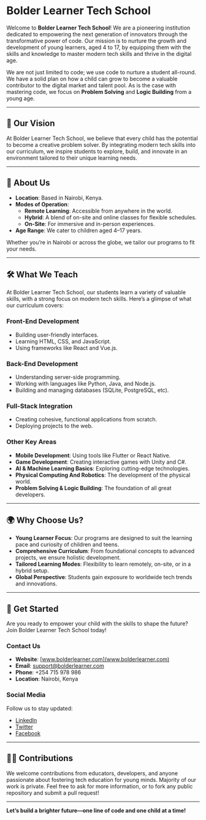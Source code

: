 # Bolder Learner Tech School

Welcome to **Bolder Learner Tech School**! We are a pioneering institution dedicated to empowering the next generation of innovators through the transformative power of code. Our mission is to nurture the growth and development of young learners, aged 4 to 17, by equipping them with the skills and knowledge to master modern tech skills and thrive in the digital age.

We are not just limited to code; we use code to nurture a student all-round. We have a solid plan on how a child can grow to become a valuable contributor to the digital market and talent pool. As is the case with mastering code, we focus on **Problem Solving** and **Logic Building** from a young age.

---

## 🌟 Our Vision

At Bolder Learner Tech School, we believe that every child has the potential to become a creative problem solver. By integrating modern tech skills into our curriculum, we inspire students to explore, build, and innovate in an environment tailored to their unique learning needs.

---

## 🏫 About Us

- **Location**: Based in Nairobi, Kenya.
- **Modes of Operation**:
  - **Remote Learning**: Accessible from anywhere in the world.
  - **Hybrid**: A blend of on-site and online classes for flexible schedules.
  - **On-Site**: For immersive and in-person experiences.
- **Age Range**: We cater to children aged 4–17 years.

Whether you’re in Nairobi or across the globe, we tailor our programs to fit your needs.

---

## 🛠️ What We Teach

At Bolder Learner Tech School, our students learn a variety of valuable skills, with a strong focus on modern tech skills. Here’s a glimpse of what our curriculum covers:

### Front-End Development

- Building user-friendly interfaces.
- Learning HTML, CSS, and JavaScript.
- Using frameworks like React and Vue.js.

### Back-End Development

- Understanding server-side programming.
- Working with languages like Python, Java, and Node.js.
- Building and managing databases (SQLite, PostgreSQL, etc).

### Full-Stack Integration

- Creating cohesive, functional applications from scratch.
- Deploying projects to the web.

### Other Key Areas

- **Mobile Development**: Using tools like Flutter or React Native.
- **Game Development**: Creating interactive games with Unity and C#.
- **AI & Machine Learning Basics**: Exploring cutting-edge technologies.
- **Physical Computing And Robotics**: The development of the physical world.
- **Problem Solving & Logic Building**: The foundation of all great developers.

---

## 🌍 Why Choose Us?

- **Young Learner Focus**: Our programs are designed to suit the learning pace and curiosity of children and teens.
- **Comprehensive Curriculum**: From foundational concepts to advanced projects, we ensure holistic development.
- **Tailored Learning Modes**: Flexibility to learn remotely, on-site, or in a hybrid setup.
- **Global Perspective**: Students gain exposure to worldwide tech trends and innovations.

---

## 🚀 Get Started

Are you ready to empower your child with the skills to shape the future? Join Bolder Learner Tech School today!

### Contact Us

- **Website**: [www.bolderlearner.com](www.bolderlearner.com)
- **Email**: [support@bolderlearner.com](support@bolderlearner.com)
- **Phone**: +254 715 978 986
- **Location**: Nairobi, Kenya

### Social Media

Follow us to stay updated:

- [LinkedIn]()
- [Twitter]()
- [Facebook]()

---

## 👩‍💻 Contributions

We welcome contributions from educators, developers, and anyone passionate about fostering tech education for young minds. Majority of our work is private. Feel free to ask for more information, or to fork any public repository and submit a pull request!

---

**Let’s build a brighter future—one line of code and one child at a time!**
